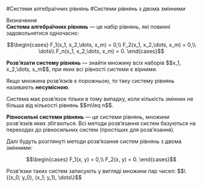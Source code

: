 #Системи алгебраїчних рiвнянь
#Системи рівнянь з двома змінними

<div class="space">
<div class="eoz-wrap">
<span class="eoz">Визначення</span>
<div class="eoz-text">
<b>Системa алгебраїчних рівнянь</b> — це набір рівнянь, які повинні задовольнятися одночасно:
<p align="center">$$\begin{cases}
	F_1(x_1, x_2,\dots, x_m) = 0,\\
	F_2(x_1, x_2,\dots, x_m) = 0,\\
	\dots\\
	F_n(x_1, x_2,\dots, x_m) = 0.
	\end{cases}$$</p>
<p><b>Розв’язати систему рівнянь</b> — знайти множину всіх наборів $$x_1, x_2,\dots, x_m$$, при яких всі рівності системи є вірними.</p>
<p>Якщо множина розв’язків є порожньою, то таку систему рівнянь називають <b>несумісною</b>.</p>
<p>Система має розв’язок тільки в тому випадку, коли кількість змінних не більша від кількості рівнянь $$m\leq n$$.</p>
<b>Рівносильні системи рівнянь</b> — це системи рівнянь, множини розв'язків яких збігаються. Всі методи розв’язання систем базуються на переходах до рівносильних систем (простіших для розв’язання).
</div>
</div>
</div>

<p>Далі будуть розглянуті методи розв’язання систем рівнянь з двома змінними:</p>

<p align="center">$$\begin{cases}
	F_1(x, y) = 0,\\
	F_2(x, y) = 0.
	\end{cases}$$
</p>

<p>Розв'язки таких систем записують у вигляді множини пар чисел: $$\{(x_0; y_0), (x_1; y_1), \dots\}$$</p>


